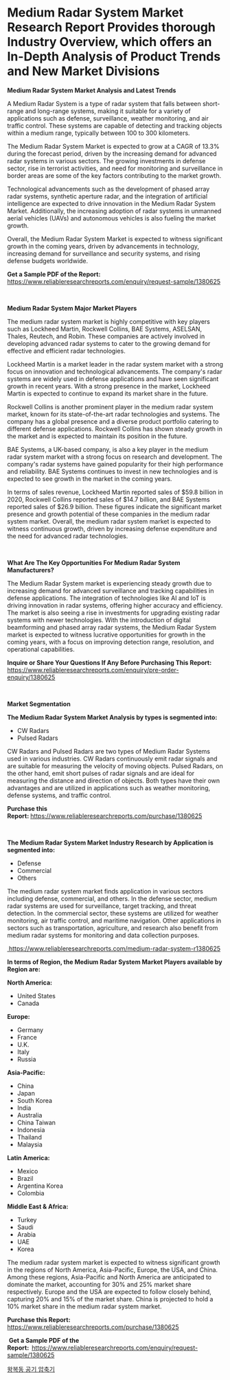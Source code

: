 <p><h1>Medium Radar System Market Research Report Provides thorough Industry Overview, which offers an In-Depth Analysis of Product Trends and New Market Divisions</h1></p><p><strong>Medium Radar System Market Analysis and Latest Trends</strong></p>
<p><p>A Medium Radar System is a type of radar system that falls between short-range and long-range systems, making it suitable for a variety of applications such as defense, surveillance, weather monitoring, and air traffic control. These systems are capable of detecting and tracking objects within a medium range, typically between 100 to 300 kilometers.</p><p>The Medium Radar System Market is expected to grow at a CAGR of 13.3% during the forecast period, driven by the increasing demand for advanced radar systems in various sectors. The growing investments in defense sector, rise in terrorist activities, and need for monitoring and surveillance in border areas are some of the key factors contributing to the market growth.</p><p>Technological advancements such as the development of phased array radar systems, synthetic aperture radar, and the integration of artificial intelligence are expected to drive innovation in the Medium Radar System Market. Additionally, the increasing adoption of radar systems in unmanned aerial vehicles (UAVs) and autonomous vehicles is also fueling the market growth.</p><p>Overall, the Medium Radar System Market is expected to witness significant growth in the coming years, driven by advancements in technology, increasing demand for surveillance and security systems, and rising defense budgets worldwide.</p></p>
<p><strong>Get a Sample PDF of the Report:&nbsp;</strong> <a href="https://www.reliableresearchreports.com/enquiry/request-sample/1380625">https://www.reliableresearchreports.com/enquiry/request-sample/1380625</a></p>
<p>&nbsp;</p>
<p><strong>Medium Radar System Major Market Players</strong></p>
<p><p>The medium radar system market is highly competitive with key players such as Lockheed Martin, Rockwell Collins, BAE Systems, ASELSAN, Thales, Reutech, and Robin. These companies are actively involved in developing advanced radar systems to cater to the growing demand for effective and efficient radar technologies. </p><p>Lockheed Martin is a market leader in the radar system market with a strong focus on innovation and technological advancements. The company's radar systems are widely used in defense applications and have seen significant growth in recent years. With a strong presence in the market, Lockheed Martin is expected to continue to expand its market share in the future.</p><p>Rockwell Collins is another prominent player in the medium radar system market, known for its state-of-the-art radar technologies and systems. The company has a global presence and a diverse product portfolio catering to different defense applications. Rockwell Collins has shown steady growth in the market and is expected to maintain its position in the future.</p><p>BAE Systems, a UK-based company, is also a key player in the medium radar system market with a strong focus on research and development. The company's radar systems have gained popularity for their high performance and reliability. BAE Systems continues to invest in new technologies and is expected to see growth in the market in the coming years.</p><p>In terms of sales revenue, Lockheed Martin reported sales of $59.8 billion in 2020, Rockwell Collins reported sales of $14.7 billion, and BAE Systems reported sales of $26.9 billion. These figures indicate the significant market presence and growth potential of these companies in the medium radar system market. Overall, the medium radar system market is expected to witness continuous growth, driven by increasing defense expenditure and the need for advanced radar technologies.</p></p>
<p>&nbsp;</p>
<p><strong>What Are The Key Opportunities For Medium Radar System Manufacturers?</strong></p>
<p><p>The Medium Radar System market is experiencing steady growth due to increasing demand for advanced surveillance and tracking capabilities in defense applications. The integration of technologies like AI and IoT is driving innovation in radar systems, offering higher accuracy and efficiency. The market is also seeing a rise in investments for upgrading existing radar systems with newer technologies. With the introduction of digital beamforming and phased array radar systems, the Medium Radar System market is expected to witness lucrative opportunities for growth in the coming years, with a focus on improving detection range, resolution, and operational capabilities.</p></p>
<p><strong>Inquire or Share Your Questions If Any Before Purchasing This Report:</strong> <a href="https://www.reliableresearchreports.com/enquiry/pre-order-enquiry/1380625">https://www.reliableresearchreports.com/enquiry/pre-order-enquiry/1380625</a></p>
<p>&nbsp;</p>
<p><strong>Market Segmentation</strong></p>
<p><strong>The Medium Radar System Market Analysis by types is segmented into:</strong></p>
<p><ul><li>CW Radars</li><li>Pulsed Radars</li></ul></p>
<p><p>CW Radars and Pulsed Radars are two types of Medium Radar Systems used in various industries. CW Radars continuously emit radar signals and are suitable for measuring the velocity of moving objects. Pulsed Radars, on the other hand, emit short pulses of radar signals and are ideal for measuring the distance and direction of objects. Both types have their own advantages and are utilized in applications such as weather monitoring, defense systems, and traffic control.</p></p>
<p><strong>Purchase this Report:&nbsp;</strong><a href="https://www.reliableresearchreports.com/purchase/1380625">https://www.reliableresearchreports.com/purchase/1380625</a></p>
<p>&nbsp;</p>
<p><strong>The Medium Radar System Market Industry Research by Application is segmented into:</strong></p>
<p><ul><li>Defense</li><li>Commercial</li><li>Others</li></ul></p>
<p><p>The medium radar system market finds application in various sectors including defense, commercial, and others. In the defense sector, medium radar systems are used for surveillance, target tracking, and threat detection. In the commercial sector, these systems are utilized for weather monitoring, air traffic control, and maritime navigation. Other applications in sectors such as transportation, agriculture, and research also benefit from medium radar systems for monitoring and data collection purposes.</p></p>
<p><a href="https://www.reliableresearchreports.com/medium-radar-system-r1380625">&nbsp;https://www.reliableresearchreports.com/medium-radar-system-r1380625</a></p>
<p><strong>In terms of Region, the Medium Radar System Market Players available by Region are:</strong></p>
<p>
    <p> <strong> North America: </strong>
        <ul>
            <li>United States</li>
            <li>Canada</li>
        </ul>
        </p> 
    <p> <strong> Europe: </strong>
        <ul>
            <li>Germany</li>
            <li>France</li>
            <li>U.K.</li>
            <li>Italy</li>
            <li>Russia</li>
        </ul>
        </p> 
    <p> <strong> Asia-Pacific: </strong>
        <ul>
            <li>China</li>
            <li>Japan</li>
            <li>South Korea</li>
            <li>India</li>
            <li>Australia</li>
            <li>China Taiwan</li>
            <li>Indonesia</li>
            <li>Thailand</li>
            <li>Malaysia</li>
        </ul>
        </p> 
    <p> <strong> Latin America: </strong>
        <ul>
            <li>Mexico</li>
            <li>Brazil</li>
            <li>Argentina Korea</li>
            <li>Colombia</li>
        </ul>
        </p> 
    <p> <strong> Middle East & Africa: </strong>
        <ul>
            <li>Turkey</li>
            <li>Saudi</li>
            <li>Arabia</li>
            <li>UAE</li>
            <li>Korea</li>
        </ul>
    </p>
    </p>
<p><p>The medium radar system market is expected to witness significant growth in the regions of North America, Asia-Pacific, Europe, the USA, and China. Among these regions, Asia-Pacific and North America are anticipated to dominate the market, accounting for 30% and 25% market share respectively. Europe and the USA are expected to follow closely behind, capturing 20% and 15% of the market share. China is projected to hold a 10% market share in the medium radar system market.</p></p>
<p><strong>Purchase this Report: </strong><a href="https://www.reliableresearchreports.com/purchase/1380625">https://www.reliableresearchreports.com/purchase/1380625</a></p>
<p>&nbsp;<strong>Get a Sample PDF of the Report:&nbsp;&nbsp;</strong><a href="https://www.reliableresearchreports.com/enquiry/request-sample/1380625">https://www.reliableresearchreports.com/enquiry/request-sample/1380625</a></p>
<p><strong></strong></p>
<p><p><a href="https://medium.com/@honeypie6456/%EC%97%AD%EB%8F%99%EC%8B%9D-%EA%B3%B5%EA%B8%B0-%EC%95%95%EC%B6%95%EA%B8%B0-%EC%8B%9C%EC%9E%A5-%EC%A0%84%EB%A7%9D-%EC%82%B0%EC%97%85-%EA%B0%9C%EC%9A%94-%EB%B0%8F-%EC%98%88%EC%B8%A1-2024%EB%85%84%EB%B6%80%ED%84%B0-2031%EB%85%84%EA%B9%8C%EC%A7%80-99458f209ec7">왕복동 공기 압축기</a></p></p>